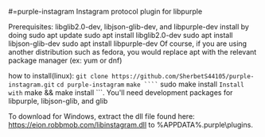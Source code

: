 #=purple-instagram
Instagram protocol plugin for libpurple

Prerequisites:
libglib2.0-dev, libjson-glib-dev, and libpurple-dev
install by doing
sudo apt update
sudo apt install libglib2.0-dev
sudo apt install libjson-glib-dev
sudo apt install libpurple-dev
Of course, if you are using another distribution such as fedora, you would replace apt with the relevant package manager (ex: yum or dnf)

how to install(linux):
``` git clone https://github.com/SherbetS44105/purple-instagram.git ```
``` cd purple-instagram ```
``` make ````
``` sudo make install ```
Install with ``` make && make install  ```.  You'll need development packages for libpurple, libjson-glib, and glib










To download for Windows, extract the dll file found here: https://eion.robbmob.com/libinstagram.dll to %APPDATA%\.purple\plugins.
